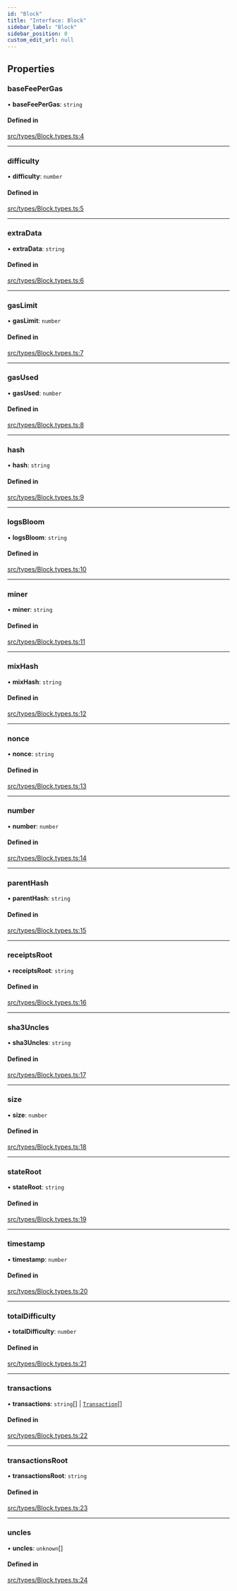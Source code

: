 ```yaml
---
id: "Block"
title: "Interface: Block"
sidebar_label: "Block"
sidebar_position: 0
custom_edit_url: null
---
```


## Properties

### baseFeePerGas

• **baseFeePerGas**: `string`

#### Defined in

[src/types/Block.types.ts:4](https://github.com/Earnifi/essential-eth/blob/af2c074/src/types/Block.types.ts#L4)

___

### difficulty

• **difficulty**: `number`

#### Defined in

[src/types/Block.types.ts:5](https://github.com/Earnifi/essential-eth/blob/af2c074/src/types/Block.types.ts#L5)

___

### extraData

• **extraData**: `string`

#### Defined in

[src/types/Block.types.ts:6](https://github.com/Earnifi/essential-eth/blob/af2c074/src/types/Block.types.ts#L6)

___

### gasLimit

• **gasLimit**: `number`

#### Defined in

[src/types/Block.types.ts:7](https://github.com/Earnifi/essential-eth/blob/af2c074/src/types/Block.types.ts#L7)

___

### gasUsed

• **gasUsed**: `number`

#### Defined in

[src/types/Block.types.ts:8](https://github.com/Earnifi/essential-eth/blob/af2c074/src/types/Block.types.ts#L8)

___

### hash

• **hash**: `string`

#### Defined in

[src/types/Block.types.ts:9](https://github.com/Earnifi/essential-eth/blob/af2c074/src/types/Block.types.ts#L9)

___

### logsBloom

• **logsBloom**: `string`

#### Defined in

[src/types/Block.types.ts:10](https://github.com/Earnifi/essential-eth/blob/af2c074/src/types/Block.types.ts#L10)

___

### miner

• **miner**: `string`

#### Defined in

[src/types/Block.types.ts:11](https://github.com/Earnifi/essential-eth/blob/af2c074/src/types/Block.types.ts#L11)

___

### mixHash

• **mixHash**: `string`

#### Defined in

[src/types/Block.types.ts:12](https://github.com/Earnifi/essential-eth/blob/af2c074/src/types/Block.types.ts#L12)

___

### nonce

• **nonce**: `string`

#### Defined in

[src/types/Block.types.ts:13](https://github.com/Earnifi/essential-eth/blob/af2c074/src/types/Block.types.ts#L13)

___

### number

• **number**: `number`

#### Defined in

[src/types/Block.types.ts:14](https://github.com/Earnifi/essential-eth/blob/af2c074/src/types/Block.types.ts#L14)

___

### parentHash

• **parentHash**: `string`

#### Defined in

[src/types/Block.types.ts:15](https://github.com/Earnifi/essential-eth/blob/af2c074/src/types/Block.types.ts#L15)

___

### receiptsRoot

• **receiptsRoot**: `string`

#### Defined in

[src/types/Block.types.ts:16](https://github.com/Earnifi/essential-eth/blob/af2c074/src/types/Block.types.ts#L16)

___

### sha3Uncles

• **sha3Uncles**: `string`

#### Defined in

[src/types/Block.types.ts:17](https://github.com/Earnifi/essential-eth/blob/af2c074/src/types/Block.types.ts#L17)

___

### size

• **size**: `number`

#### Defined in

[src/types/Block.types.ts:18](https://github.com/Earnifi/essential-eth/blob/af2c074/src/types/Block.types.ts#L18)

___

### stateRoot

• **stateRoot**: `string`

#### Defined in

[src/types/Block.types.ts:19](https://github.com/Earnifi/essential-eth/blob/af2c074/src/types/Block.types.ts#L19)

___

### timestamp

• **timestamp**: `number`

#### Defined in

[src/types/Block.types.ts:20](https://github.com/Earnifi/essential-eth/blob/af2c074/src/types/Block.types.ts#L20)

___

### totalDifficulty

• **totalDifficulty**: `number`

#### Defined in

[src/types/Block.types.ts:21](https://github.com/Earnifi/essential-eth/blob/af2c074/src/types/Block.types.ts#L21)

___

### transactions

• **transactions**: `string`[] \| [`Transaction`](Transaction.md)[]

#### Defined in

[src/types/Block.types.ts:22](https://github.com/Earnifi/essential-eth/blob/af2c074/src/types/Block.types.ts#L22)

___

### transactionsRoot

• **transactionsRoot**: `string`

#### Defined in

[src/types/Block.types.ts:23](https://github.com/Earnifi/essential-eth/blob/af2c074/src/types/Block.types.ts#L23)

___

### uncles

• **uncles**: `unknown`[]

#### Defined in

[src/types/Block.types.ts:24](https://github.com/Earnifi/essential-eth/blob/af2c074/src/types/Block.types.ts#L24)
